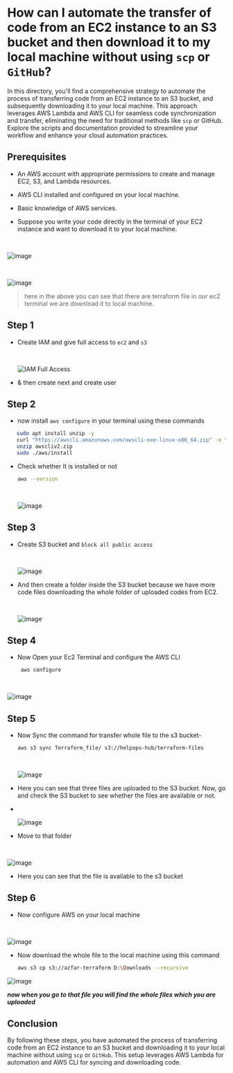 # How can I automate the transfer of code from an EC2 instance to an S3 bucket and then download it to my local machine without using `scp` or `GitHub`?

In this directory, you'll find a comprehensive strategy to automate the process of transferring code from an EC2 instance to an S3 bucket, and subsequently downloading it to your local machine. This approach leverages AWS Lambda and AWS CLI for seamless code synchronization and transfer, eliminating the need for traditional methods like `scp` or GitHub. Explore the scripts and documentation provided to streamline your workflow and enhance your cloud automation practices.

## Prerequisites
- An AWS account with appropriate permissions to create and manage EC2, S3, and Lambda resources.
- AWS CLI installed and configured on your local machine.
- Basic knowledge of AWS services.

- Suppose you write your code directly in the terminal of your EC2 instance and want to download it to your local machine.

  <br/>
  
![image](https://github.com/mdazfar2/HelpOps-Hub/assets/100375390/8074d817-93c8-47af-82c5-4b6ae0fbff05)

<br/>

![image](https://github.com/mdazfar2/HelpOps-Hub/assets/100375390/d84b47c6-bae3-47bc-9995-eb3505d10f51)


>  here in the above you can see that there are terraform file in our ec2 terminal we are download it to local machine.


## Step 1 
  - Create IAM and give full access to `ec2` and `s3`

    <br/>
    
    ![IAM Full Access](https://github.com/mdazfar2/HelpOps-Hub/assets/100375390/36030a26-7166-4cc3-b9b0-a9008692f718)

   - & then create next and create user

## Step 2

   -  now install `aws configure` in your terminal using these commands 

  ```bash
     sudo apt install unzip -y
     curl "https://awscli.amazonaws.com/awscli-exe-linux-x86_64.zip" -o "awscliv2.zip"
     unzip awscliv2.zip
     sudo ./aws/install
   ```
   - Check whether It is installed or not

     ```bash
     aws --version
     ```
     <br/>

     ![image](https://github.com/mdazfar2/HelpOps-Hub/assets/100375390/be610f12-e49f-4301-a545-1d6111705534)


## Step 3

   - Create S3 bucket and `block all public access` 

     <br/>

     ![image](https://github.com/mdazfar2/HelpOps-Hub/assets/100375390/0efab427-e4a5-44e7-b484-4547436a3a8c)

   - And then create a folder inside the S3 bucket because we have more code files downloading the whole folder of uploaded codes from EC2.

     <br/>

     ![image](https://github.com/mdazfar2/HelpOps-Hub/assets/100375390/6d0c6eb7-1fe2-46c3-9da6-c6dcfce61f25)

## Step 4

   - Now Open your Ec2 Terminal and configure the AWS CLI

     ```bash
      aws configure
     ```

<br/>
   
   ![image](https://github.com/mdazfar2/HelpOps-Hub/assets/100375390/0ccb3da5-e3e4-4413-a558-254daa4ce749)

## Step 5

   - Now Sync the command for transfer whole file to the s3 bucket-

     ```bash
     aws s3 sync Terraform_file/ s3://helpops-hub/terraform-files
     ```

     <br/>

     ![image](https://github.com/mdazfar2/HelpOps-Hub/assets/100375390/a233fec9-aef7-4bd5-960b-f42a7735d86a)

   - Here you can see that three files are uploaded to the S3 bucket. Now, go and check the S3 bucket to see whether the files are available or not.

   - <br/>

     ![image](https://github.com/mdazfar2/HelpOps-Hub/assets/100375390/ad96073a-64b3-4684-9b53-035701fc2222)

   - Move to that folder

     <br/>

   ![image](https://github.com/mdazfar2/HelpOps-Hub/assets/100375390/bbb653f4-9164-4bc9-9a18-fc2015f4e445)

   - Here you can see that the file is available to the s3 bucket

## Step 6

   - Now configure AWS on your local machine
    
   <br/>
    
   ![image](https://github.com/mdazfar2/HelpOps-Hub/assets/100375390/9638110d-74f7-4dec-8653-a7eeeb7b36ed)

   - Now download the whole file to the local machine using this command

     ```bash
     aws s3 cp s3://azfar-terraform D:\Downloads --recursive
     ```

   ![image](https://github.com/mdazfar2/HelpOps-Hub/assets/100375390/9ab84254-c3d2-468a-8328-2345d76dd38d)

   ***now when you go to that file you will find the whole files which you are uploaded***

## Conclusion

By following these steps, you have automated the process of transferring code from an EC2 instance to an S3 bucket and downloading it to your local machine without using `scp` or `GitHub`. This setup leverages AWS Lambda for automation and AWS CLI for syncing and downloading code.
   






     


    
    

